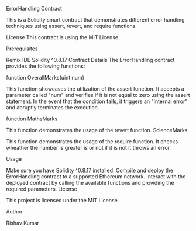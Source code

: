 ErrorHandling Contract


This is a Solidity smart contract that demonstrates different error handling techniques using assert, revert, and require functions.

License
This contract is using the MIT License.

Prerequisites


Remix IDE
Solidity ^0.8.17
Contract Details
The ErrorHandling contract provides the following functions:

 function OverallMarks(uint num)

 
This function showcases the utilization of the assert function. It accepts a parameter called "num" and verifies if it is not equal to zero using the assert statement. In the event that the condition fails, it triggers an "Internal error" and abruptly terminates the execution.


function MathsMarks


This function demonstrates the usage of the revert function.
ScienceMarks


This function demonstrates the usage of the require function.
It checks wheather the number is greater is or not if it is not it throws an error.


Usage


Make sure you have Solidity ^0.8.17 installed.
Compile and deploy the ErrorHandling contract to a supported Ethereum network.
Interact with the deployed contract by calling the available functions and providing the required parameters.
License


This project is licensed under the MIT License.

Author


Rishav Kumar
